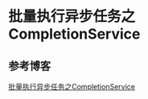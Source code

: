 # 批量执行异步任务之CompletionService

## 参考博客

[批量执行异步任务之CompletionService](https://www.likecs.com/show-307105324.html)
